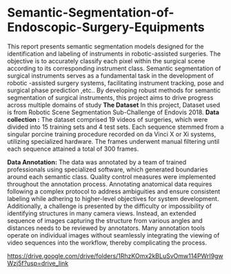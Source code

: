 # Semantic-Segmentation-of-Endoscopic-Surgery-Equipments
This report presents semantic segmentation models designed for the identification and labeling of  instruments in robotic-assisted surgeries. The objective is to accurately classify each pixel within the surgical scene according to its corresponding instrument class. Semantic segmentation of surgical instruments serves as a fundamental task in the development of robotic -assisted surgery systems, facilitating instrument tracking, pose and surgical phase prediction ,etc.. By developing robust methods for semantic segmentation of surgical instruments, this project aims to drive progress across multiple domains of study
**The Dataset**
In this project, Dataset used is from Robotic Scene Segmentation Sub-Challenge of Endovis 2018.
**Data collection :**
The dataset comprised 19 videos of surgeries, which were divided into 15 training sets and 4 test sets. Each sequence stemmed from a singular porcine training procedure recorded on da Vinci X or Xi systems, utilizing specialized hardware. The frames underwent manual filtering until each sequence attained a total of 300 frames. 

**Data Annotation:** 
The data was annotated by a team of trained professionals using specialized software, which generated boundaries around each semantic class. Quality control measures were implemented throughout the annotation process. Annotating anatomical data requires following a complex protocol to address ambiguities and ensure consistent labeling while adhering to higher-level objectives for system development. Additionally, a challenge is presented by the difficulty or impossibility of identifying structures in many camera views. Instead, an extended sequence of images capturing the structure from various angles and distances needs to be reviewed by annotators. Many annotation tools operate on individual images without seamlessly integrating the viewing of video sequences into the workflow, thereby complicating the process.

https://drive.google.com/drive/folders/1RhzKOmx2kBLuSvOmw114PWrI9gwWzj5f?usp=drive_link
